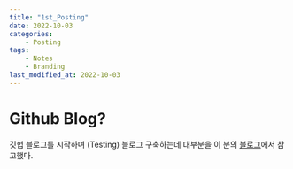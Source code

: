 ```yaml
---
title: "1st_Posting"
date: 2022-10-03
categories:
    - Posting
tags:
    - Notes
    - Branding
last_modified_at: 2022-10-03
---
```


# Github Blog?
깃헙 블로그를 시작하며 (Testing)
블로그 구축하는데 대부분을 이 분의 [블로그](https://devinlife.com/howto/)에서 참고했다.